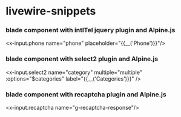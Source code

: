 # livewire-snippets

### blade component with intlTel jquery plugin and Alpine.js
<x-input.phone name="phone" placeholder="{{__('Phone')}}"/>

### blade component with select2 plugin and Alpine.js
<x-input.select2 name="category" multiple="multiple"  :options="$categories" label="{{__('Categories')}}" />

### blade component with recaptcha plugin and Alpine.js
<x-input.recaptcha name="g-recaptcha-response"/>
